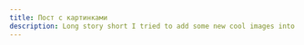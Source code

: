 ```yaml
---
title: Пост с картинками
description: Long story short I tried to add some new cool images into my code post. See what's happened.
---
```


<PostImage src="/blog/code-snapshot-1.png" caption="My super image" />
